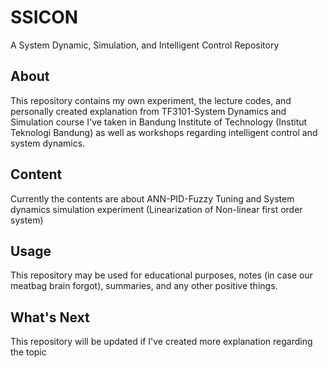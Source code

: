 # SSICON
A System Dynamic, Simulation, and Intelligent Control Repository
## About
This repository contains my own experiment, the lecture codes, and personally created explanation from TF3101-System Dynamics and Simulation course 
I've taken in Bandung Institute of Technology (Institut Teknologi Bandung) as well as workshops regarding intelligent control and system dynamics.
## Content
Currently the contents are about ANN-PID-Fuzzy Tuning and System dynamics simulation experiment (Linearization of Non-linear first order system)
## Usage
This repository may be used for educational purposes, notes (in case our meatbag brain forgot), summaries, and any other positive things.
## What's Next
This repository will be updated if I've created more explanation regarding the topic

